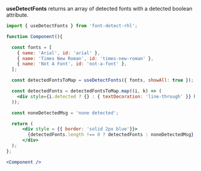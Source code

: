 <!-- # useDetectFonts -->
**useDetectFonts** returns an array of detected fonts with a detected boolean attribute.
```jsx
import { useDetectFonts } from 'font-detect-rhl';

function Component(){

  const fonts = [
    { name: 'Arial', id: 'arial' },
    { name: 'Times New Roman', id: 'times-new-roman' },
    { name: 'Not A Font', id: 'not-a-font' },
  ];

  const detectedFontsToMap = useDetectFonts({ fonts, showAll: true });

  const detectedFonts = detectedFontsToMap.map((i, k) => (
    <div style={i.detected ? {} : { textDecoration: 'line-through' }} key={k}>{i.name} detected: {i.detected.toString()}</div>
  ));

  const noneDetectedMsg = 'none detected';

  return (
      <div style = {{ border: 'solid 2px blue'}}>
        {detectedFonts.length !== 0 ? detectedFonts : noneDetectedMsg}
      </div>
  );
};

<Component />
```
